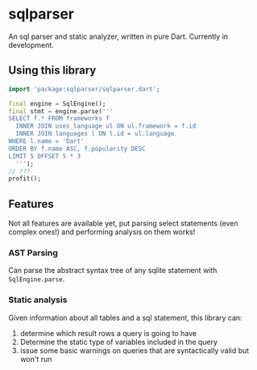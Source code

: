 # sqlparser

An sql parser and static analyzer, written in pure Dart. Currently in development.

## Using this library

```dart
import 'package:sqlparser/sqlparser.dart';

final engine = SqlEngine();
final stmt = engine.parse('''
SELECT f.* FROM frameworks f
  INNER JOIN uses_language ul ON ul.framework = f.id
  INNER JOIN languages l ON l.id = ul.language
WHERE l.name = 'Dart'
ORDER BY f.name ASC, f.popularity DESC
LIMIT 5 OFFSET 5 * 3
  ''');
// ???
profit();
```

## Features
Not all features are available yet, put parsing select statements (even complex ones!) and
performing analysis on them works!

### AST Parsing
Can parse the abstract syntax tree of any sqlite statement with `SqlEngine.parse`.

### Static analysis

Given information about all tables and a sql statement, this library can:

1. determine which result rows a query is going to have
2. Determine the static type of variables included in the query
3. issue some basic warnings on queries that are syntactically valid but won't run
